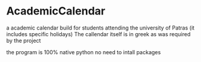 # AcademicCalendar
a academic calendar build for students attending the university of Patras (it includes specific holidays)
The callendar itself is in greek as was required by the project

the program is 100% native python no need to intall packages
